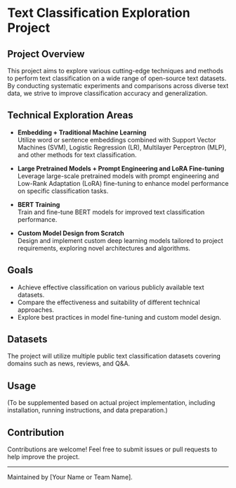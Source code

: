 # Text Classification Exploration Project

## Project Overview
This project aims to explore various cutting-edge techniques and methods to perform text classification on a wide range of open-source text datasets. By conducting systematic experiments and comparisons across diverse text data, we strive to improve classification accuracy and generalization.

## Technical Exploration Areas
- **Embedding + Traditional Machine Learning**  
  Utilize word or sentence embeddings combined with Support Vector Machines (SVM), Logistic Regression (LR), Multilayer Perceptron (MLP), and other methods for text classification.

- **Large Pretrained Models + Prompt Engineering and LoRA Fine-tuning**  
  Leverage large-scale pretrained models with prompt engineering and Low-Rank Adaptation (LoRA) fine-tuning to enhance model performance on specific classification tasks.

- **BERT Training**  
  Train and fine-tune BERT models for improved text classification performance.

- **Custom Model Design from Scratch**  
  Design and implement custom deep learning models tailored to project requirements, exploring novel architectures and algorithms.

## Goals
- Achieve effective classification on various publicly available text datasets.
- Compare the effectiveness and suitability of different technical approaches.
- Explore best practices in model fine-tuning and custom model design.

## Datasets
The project will utilize multiple public text classification datasets covering domains such as news, reviews, and Q&A.

## Usage
(To be supplemented based on actual project implementation, including installation, running instructions, and data preparation.)

## Contribution
Contributions are welcome! Feel free to submit issues or pull requests to help improve the project.

---

Maintained by [Your Name or Team Name].
